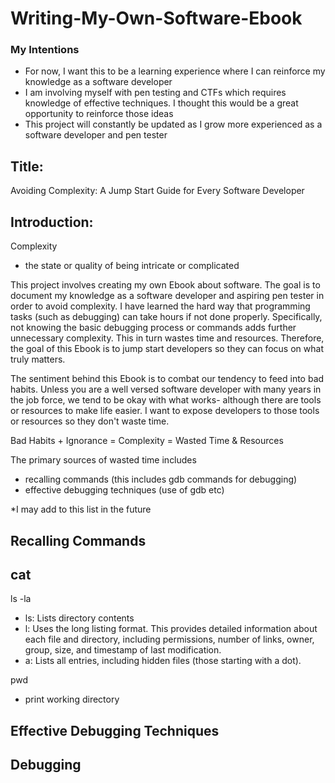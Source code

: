 # Writing-My-Own-Software-Ebook

### My Intentions
- For now, I want this to be a learning experience where I can reinforce my knowledge as a software developer
- I am involving myself with pen testing and CTFs which requires knowledge of effective techniques. I thought this would be a great opportunity to reinforce those ideas
- This project will constantly be updated as I grow more experienced as a software developer and pen tester

## Title: 

Avoiding Complexity: A Jump Start Guide for Every Software Developer

## Introduction: 

Complexity
- the state or quality of being intricate or complicated

This project involves creating my own Ebook about software. The goal is to document my knowledge as a software developer and aspiring pen tester in order to avoid complexity. I have learned the hard way that programming tasks (such as debugging) can take hours if not done properly. Specifically, not knowing the basic debugging process or commands adds further unnecessary complexity. This in turn wastes time and resources. Therefore, the goal of this Ebook is to jump start developers so they can focus on what truly matters.

The sentiment behind this Ebook is to combat our tendency to feed into bad habits. Unless you are a well versed software developer with many years in the job force, we tend to be okay with what works- although there are tools or resources to make life easier. I want to expose developers to those tools or resources so they don't waste time. 

Bad Habits + Ignorance = Complexity = Wasted Time & Resources

The primary sources of wasted time includes
- recalling commands (this includes gdb commands for debugging)
- effective debugging techniques (use of gdb etc)

*I may add to this list in the future

## Recalling Commands

cat 
- 

ls -la
- ls: Lists directory contents
- l: Uses the long listing format. This provides detailed information about each file and directory, including permissions, number of links, owner, group, size, and timestamp of last modification.
- a: Lists all entries, including hidden files (those starting with a dot).

pwd
- print working directory

## Effective Debugging Techniques


## Debugging
